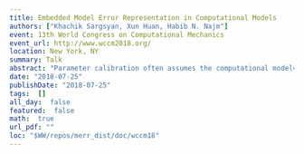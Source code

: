 ```yaml
---
title: Embedded Model Error Representation in Computational Models
authors: ["Khachik Sargsyan, Xun Huan, Habib N. Najm"]
event: 13th World Congress on Computational Mechanics
event_url: http://www.wccm2018.org/
location: New York, NY
summary: Talk
abstract: "Parameter calibration often assumes the computational model<br>can replicate the true physical mechanism behind data generation. In<br>practice, however, computational models rely on parameterizations,<br>assumptions, and constitutive relations that entail significant model<br>structural error. Ignoring such model errors can lead to overconfident<br>calibrations and poor predictive capability, even when high-quality<br>data are used for calibration. It is thus crucial to quantify and<br>propagate uncertainty due to model error, and to differentiate it from<br>parametric uncertainty and data noise. Traditional approaches<br>accommodate model error through discrepancy terms that are only<br>available for model output quantities used for calibration, and<br>generally do not preserve physical constraints in subsequent<br>predictions. The ability to extrapolate to other predictive quantities<br>and to retain certain physical properties (e.g.  conservation<br>principles, positivity constraints) is often required in physical<br>science and engineering applications.<br><br>We develop a stochastically embedded model correction approach<br>that enables these qualities, and illustrate computational methods for<br>Bayesian inference of the correction terms together with model<br>parameters [Sargsyan et al., 2018]. Representing the correction terms<br>using polynomial chaos expansions, the new formulation becomes a<br>density estimation problem [Sargsyan et al., 2015], and allows efficient<br>quantification, propagation, and decomposition of uncertainty that<br>includes contributions from data noise, parameter posterior<br>uncertainty, and model error. The framework provides principled tools<br>for the analyst, e.g. to examine the utility of corrections to<br>specific suspect model components, and to identify the model<br>components where model improvements are relevant for agreement with<br>the data.<br><br>We demonstrate the key strengths of this method on realistic<br>engineering applications, including climate models, chemical<br>kinetics, and reacting flow simulations from a supersonic jet engine design [Huan et al. 2017]."
date: "2018-07-25"
publishDate: "2018-07-25"
tags:  []
all_day:  false
featured:  false
math:  true
url_pdf: ""
loc: "$WW/repos/merr_dist/doc/wccm18"
---
```

